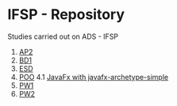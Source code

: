 # IFSP - Repository

Studies carried out on ADS - IFSP

1. [AP2](https://github.com/GJayme/AP2)
2. [BD1](https://github.com/GJayme/BD1)
3. [ESD](https://github.com/GJayme/ESD)
4. [POO](https://github.com/GJayme/POO)
  4.1 [JavaFx with javafx-archetype-simple](https://github.com/GJayme/IFSP-JavaFx-POO-Modular)
5. [PW1](https://github.com/GJayme/PW1)
6. [PW2](https://github.com/GJayme/PW2)
